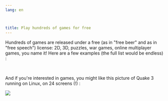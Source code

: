 ```yaml
---
lang: en



title: Play hundreds of games for free
---
```


Hundreds of games are released under a free (as in "free beer" and as in "free speech") license: 2D, 3D, puzzles, war games, online multiplayer games, you name it! Here are a few examples (the full list would be endless) :

<div id="items">



<br class="clearboth" />


And if you're interested in games, you might like this picture of Quake 3 running on Linux, on 24 screens (!) :

<a href="Images/quake_24_screens.jpg"><img src="Images/quake_24_screens_thumbnail.jpg" /></a>




